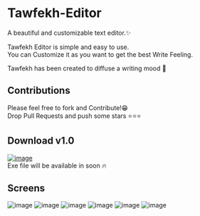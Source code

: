 # Tawfekh-Editor
A beautiful and customizable text editor.✨

Tawfekh Editor is simple and easy to use.  
You can Customize it as you want to get the best Write Feeling.

Tawfekh has been created to diffuse a writing mood 🌾

## Contributions
Please feel free to fork and Contribute!😁  
Drop Pull Requests and push some stars ⭐⭐⭐

## Download v1.0
[![image](https://user-images.githubusercontent.com/40875400/164351899-3d23de26-69ce-40a2-b750-94f2c4c428c8.png)](https://objects.githubusercontent.com/github-production-release-asset-2e65be/483857118/9c4ec3c7-2ca9-46a9-b50c-2bfa0b7e06bb?X-Amz-Algorithm=AWS4-HMAC-SHA256&X-Amz-Credential=AKIAIWNJYAX4CSVEH53A%2F20220422%2Fus-east-1%2Fs3%2Faws4_request&X-Amz-Date=20220422T121855Z&X-Amz-Expires=300&X-Amz-Signature=d191c6d769e2bcfad9286322ab307343eb370bfaa69f0874e51f965ccfe1ac17&X-Amz-SignedHeaders=host&actor_id=40875400&key_id=0&repo_id=483857118&response-content-disposition=attachment%3B%20filename%3DTawfekh.exe.rar&response-content-type=application%2Foctet-stream)  
Exe file will be available in soon 🔥

## Screens
![image](https://user-images.githubusercontent.com/40875400/164351287-98e2ecfe-309a-4c31-811f-aeaddf522550.png)
![image](https://user-images.githubusercontent.com/40875400/164352439-d68f3ed2-5d13-4fef-a399-7cb55f497569.png)
![image](https://user-images.githubusercontent.com/40875400/164442418-90303dc5-b7ca-4b9b-a00f-3ae4065013ef.png)
![image](https://user-images.githubusercontent.com/40875400/164442520-12f7f5dd-2cb6-4200-bed0-cb27b5d0b14f.png)
![image](https://user-images.githubusercontent.com/40875400/164509494-1f6c9c9d-3e7c-40f9-9e13-0d62fdf0b90c.png)
![image](https://user-images.githubusercontent.com/40875400/164509563-1ade0aab-709d-4398-8863-6ed56f3a5f67.png)




